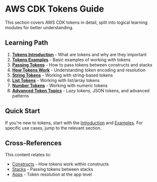 # AWS CDK Tokens Guide

This section covers AWS CDK tokens in detail, split into logical learning modules for better understanding.

## Learning Path

1. **[Tokens Introduction](01-tokens-introduction.md)** - What are tokens and why are they important
2. **[Tokens Examples](02-tokens-examples.md)** - Basic examples of working with tokens
3. **[Passing Tokens](03-tokens-passing.md)** - How to pass tokens between constructs and stacks
4. **[How Tokens Work](04-tokens-how-they-work.md)** - Understanding token encoding and resolution
5. **[String Tokens](05-tokens-string.md)** - Working with string-based tokens
6. **[List Tokens](06-tokens-list.md)** - Working with list/array tokens
7. **[Number Tokens](07-tokens-number.md)** - Working with numeric tokens
8. **[Advanced Token Topics](08-tokens-advanced.md)** - Lazy tokens, JSON tokens, and advanced patterns

## Quick Start

If you're new to tokens, start with the [Introduction](01-tokens-introduction.md) and [Examples](02-tokens-examples.md). For specific use cases, jump to the relevant section.

## Cross-References

This content relates to:
- [Constructs](../constructs.md) - How tokens work within constructs
- [Stacks](../stacks.md) - Passing tokens between stacks
- [Apps](../apps.md) - Token resolution at the app level